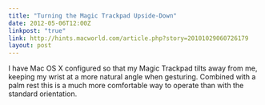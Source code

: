 ```yaml
---
title: "Turning the Magic Trackpad Upside-Down"
date: 2012-05-06T12:00Z
linkpost: "true"
link: http://hints.macworld.com/article.php?story=20101029060726179
layout: post
---
```


I have Mac OS X configured so that my Magic Trackpad tilts away from me, keeping my wrist at a more natural angle when gesturing. Combined with a palm rest this is a much more comfortable way to operate than with the standard orientation.